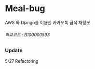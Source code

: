 # Meal-bug
AWS 와 Django를 이용한 카카오톡 급식 채팅봇

###### 학교코드 : B100000593  

### Update  
5/27 Refactoring 
